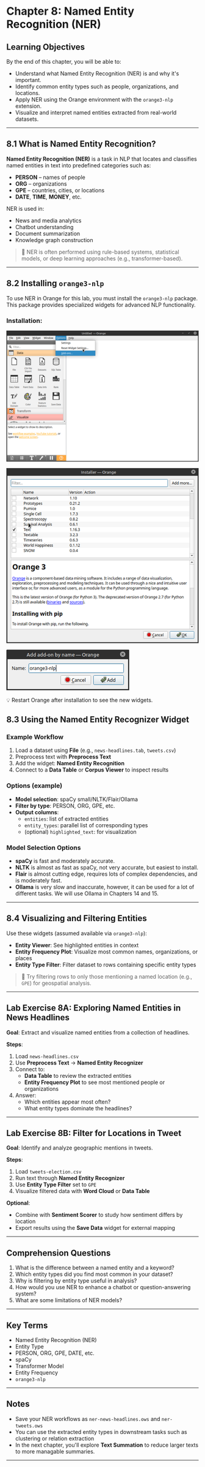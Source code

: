 # Chapter 8: Named Entity Recognition (NER)

## Learning Objectives

By the end of this chapter, you will be able to:

- Understand what Named Entity Recognition (NER) is and why it's important.
- Identify common entity types such as people, organizations, and locations.
- Apply NER using the Orange environment with the `orange3-nlp` extension.
- Visualize and interpret named entities extracted from real-world datasets.

---

## 8.1 What is Named Entity Recognition?

**Named Entity Recognition (NER)** is a task in NLP that locates and classifies named entities in text into predefined categories such as:

- **PERSON** – names of people  
- **ORG** – organizations  
- **GPE** – countries, cities, or locations  
- **DATE**, **TIME**, **MONEY**, etc.

NER is used in:

- News and media analytics  
- Chatbot understanding  
- Document summarization  
- Knowledge graph construction

> 🧠 NER is often performed using rule-based systems, statistical models, or deep learning approaches (e.g., transformer-based).

---

## 8.2 Installing `orange3-nlp`

To use NER in Orange for this lab, you must install the `orange3-nlp` package. This package provides specialized widgets for advanced NLP functionality.

### Installation:

![Installing Add-ons](Add-on%20menu.png)

![Add-ons Widget](Text%20Add-on.png)

![Installing NLP Add-on](NLP%20Add-on.png)

💡 Restart Orange after installation to see the new widgets.

## 8.3 Using the Named Entity Recognizer Widget

### Example Workflow

1. Load a dataset using **File** (e.g., `news-headlines.tab`, `tweets.csv`)
2. Preprocess text with **Preprocess Text**
3. Add the widget: **Named Entity Recognition**
4. Connect to a **Data Table** or **Corpus Viewer** to inspect results

### Options (example)

- **Model selection**: spaCy small/NLTK/Flair/Ollama  
- **Filter by type**: PERSON, ORG, GPE, etc.  
- **Output columns**:
  - `entities`: list of extracted entities  
  - `entity_types`: parallel list of corresponding types  
  - (optional) `highlighted_text`: for visualization

### Model Selection Options
- **spaCy** is fast and moderately accurate.  
- **NLTK** is almost as fast as spaCy, not very accurate, but easiest to install.  
- **Flair** is almost cutting edge, requires lots of complex dependencies, and is moderately fast.  
- **Ollama** is very slow and inaccurate, however, it can be used for a lot of different tasks. We will use Ollama in Chapters 14 and 15.  

---

## 8.4 Visualizing and Filtering Entities

Use these widgets (assumed available via `orange3-nlp`):

- **Entity Viewer**: See highlighted entities in context  
- **Entity Frequency Plot**: Visualize most common names, organizations, or places  
- **Entity Type Filter**: Filter dataset to rows containing specific entity types  

> 🧪 Try filtering rows to only those mentioning a named location (e.g., `GPE`) for geospatial analysis.

---

## Lab Exercise 8A: Exploring Named Entities in News Headlines

**Goal**: Extract and visualize named entities from a collection of headlines.

**Steps**:

1. Load `news-headlines.csv`
2. Use **Preprocess Text** → **Named Entity Recognizer**
3. Connect to:
   - **Data Table** to review the extracted entities  
   - **Entity Frequency Plot** to see most mentioned people or organizations  
4. Answer:
   - Which entities appear most often?
   - What entity types dominate the headlines?

---

## Lab Exercise 8B: Filter for Locations in Tweet

**Goal**: Identify and analyze geographic mentions in tweets.

**Steps**:

1. Load `tweets-election.csv`
2. Run text through **Named Entity Recognizer**
3. Use **Entity Type Filter** set to `GPE`
4. Visualize filtered data with **Word Cloud** or **Data Table**

**Optional**:

- Combine with **Sentiment Scorer** to study how sentiment differs by location  
- Export results using the **Save Data** widget for external mapping

---

## Comprehension Questions

1. What is the difference between a named entity and a keyword?
2. Which entity types did you find most common in your dataset?
3. Why is filtering by entity type useful in analysis?
4. How would you use NER to enhance a chatbot or question-answering system?
5. What are some limitations of NER models?

---

## Key Terms

- Named Entity Recognition (NER)  
- Entity Type  
- PERSON, ORG, GPE, DATE, etc.  
- spaCy  
- Transformer Model  
- Entity Frequency  
- `orange3-nlp`

---

## Notes

- Save your NER workflows as `ner-news-headlines.ows` and `ner-tweets.ows`  
- You can use the extracted entity types in downstream tasks such as clustering or relation extraction  
- In the next chapter, you'll explore **Text Summation** to reduce larger texts to more managable summaries.

---

